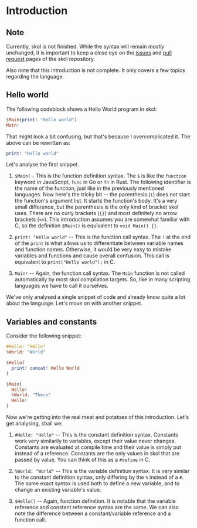 # Introduction

## Note

Currently, skol is not finished. While the syntax will remain _mostly_ unchanged,
it is important to keep a close eye on the [issues][issues] and
[pull request][pr] pages of the skol repository.

Also note that this introduction is not complete. It only covers a few topics
regarding the language.

## Hello world

The following codeblock shows a Hello World program in skol:

```hs
$Main(print! "Hello world")
Main!
```

That might look a bit confusing, but that's because I overcomplicated it. The
above can be rewritten as:

```hs
print! "Hello world"
```

Let's analyse the first snippet.

1. `$Main(` - This is the function definition syntax.
  The `$` is like the `function` keyword in JavaScript, `func` in Go or `fn` in
  Rust. The following identifier is the name of the function, just like in the
  previously mentioned languages. Now here's the tricky bit -- the parenthesis
  (`(`) does not start the function's argument list. It starts the function's
  body. It's a very small difference, but the parenthesis is the only kind of
  bracket skol uses. There are no curly brackets (`{}`) and most definitely no
  arrow brackets (`<>`). This introduction assumes you are somewhat familiar
  with C, so the definition `$Main()` is equivalent to `void Main() {}`.

2. `print! "Hello world"` -- This is the function call syntax.
  The `!` at the end of the `print` is what allows us to differentiate between
  variable names and function names. Otherwise, it would be very easy to mistake
  variables and functions and cause overall confusion. This call is equivalent
  to `print("Hello world");` in C.

3. `Main!` -- Again, the function call syntax.
  The `Main` function is not called automatically by most skol compilation targets.
  So, like in many scripting languages we have to call it ourselves.

We've only analysed a single snippet of code and already know quite a lot about
the language. Let's move on with another snippet.

## Variables and constants

Consider the following snippet:

```hs
#Hello: "Hello"
%World: "World"

$Hello(
  print! concat! Hello World
)

$Main(
  Hello!
  %World: "There"
  Hello!
)
```

Now we're getting into the real meat and potatoes of this introduction. Let's
get analysing, shall we:

1. `#Hello: "Hello"` -- This is the constant definition syntax.
  Constants work very similarily to variables, except their value never changes.
  Constants are evaluated at compile time and their value is simply put instead
  of a reference. Constants are the only values in skol that are passed by value.
  You can think of this as a `#define` in C.

2. `%World: "World"` -- This is the variable definition syntax.
  It is very similar to the constant definition syntax, only differing by the
  `%` instead of a `#`. The same exact syntax is used both to define a new
  variable, and to change an existing variable's value.

3. `$Hello()` -- Again, function definition.
  It is notable that the variable reference and constant reference syntax are
  the same. We can also note the difference between a constant/variable
  reference and a function call.

[issues]: https://github.com/syzkrash/skol/issues
[pr]: https://github.com/syzkrash/skol/pulls
